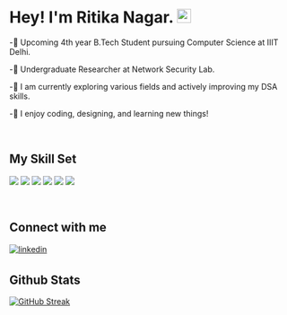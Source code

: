 # Hey! I'm Ritika Nagar. <img src="https://media.giphy.com/media/hvRJCLFzcasrR4ia7z/giphy.gif" width="25px">   
  

-🚀 Upcoming 4th year B.Tech Student pursuing Computer Science at IIIT Delhi.  

-🚀 Undergraduate Researcher at Network Security Lab. 
  
-🚀 I am currently exploring various fields and actively improving my DSA skills.  
  

-🚀 I enjoy coding, designing, and learning new things!  
  

<br/>  


## My Skill Set  
<p align="left">
<img src="https://img.shields.io/badge/Java-ED8B00?style=for-the-badge&logo=java&logoColor=white">
<img src="https://img.shields.io/badge/Python-FFD43B?style=for-the-badge&logo=python&logoColor=darkgreen">
<img src="https://img.shields.io/badge/CSS3-1572B6?style=for-the-badge&logo=css3&logoColor=white">
<img src="https://img.shields.io/badge/HTML5-E34F26?style=for-the-badge&logo=html5&logoColor=white">
<img src="https://img.shields.io/badge/C-00599C?style=for-the-badge&logo=c&logoColor=white">
<img src="https://img.shields.io/badge/MySQL-005C84?style=for-the-badge&logo=mysql&logoColor=white">
</p>
<br/>  


## Connect with me  
</a>
<a href="https://www.linkedin.com/in/ritikanagar09/" target="_blank">
<img src=https://img.shields.io/badge/linkedin-%231E77B5.svg?&style=for-the-badge&logo=linkedin&logoColor=white alt=linkedin style="margin-bottom: 5px;" />
</a>  
  

<br/>  


## Github Stats  
[![GitHub Streak](https://github-readme-streak-stats.herokuapp.com?user=ritikanagar09&theme=dark&hide_border=true)](https://git.io/streak-stats)




<br />
